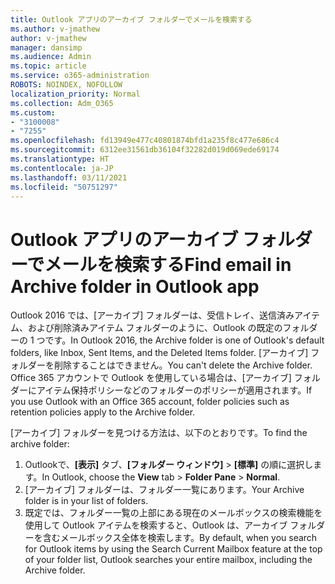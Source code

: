 ```yaml
---
title: Outlook アプリのアーカイブ フォルダーでメールを検索する
ms.author: v-jmathew
author: v-jmathew
manager: dansimp
ms.audience: Admin
ms.topic: article
ms.service: o365-administration
ROBOTS: NOINDEX, NOFOLLOW
localization_priority: Normal
ms.collection: Adm_O365
ms.custom:
- "3100008"
- "7255"
ms.openlocfilehash: fd13949e477c40801874bfd1a235f8c477e686c4
ms.sourcegitcommit: 6312ee31561db36104f32282d019d069ede69174
ms.translationtype: HT
ms.contentlocale: ja-JP
ms.lasthandoff: 03/11/2021
ms.locfileid: "50751297"
---
```

# <a name="find-email-in-archive-folder-in-outlook-app"></a><span data-ttu-id="bd917-102">Outlook アプリのアーカイブ フォルダーでメールを検索する</span><span class="sxs-lookup"><span data-stu-id="bd917-102">Find email in Archive folder in Outlook app</span></span>

<span data-ttu-id="bd917-103">Outlook 2016 では、[アーカイブ] フォルダーは、受信トレイ、送信済みアイテム、および削除済みアイテム フォルダーのように、Outlook の既定のフォルダーの 1 つです。</span><span class="sxs-lookup"><span data-stu-id="bd917-103">In Outlook 2016, the Archive folder is one of Outlook's default folders, like Inbox, Sent Items, and the Deleted Items folder.</span></span> <span data-ttu-id="bd917-104">[アーカイブ] フォルダーを削除することはできません。</span><span class="sxs-lookup"><span data-stu-id="bd917-104">You can't delete the Archive folder.</span></span> <span data-ttu-id="bd917-105">Office 365 アカウントで Outlook を使用している場合は、[アーカイブ] フォルダーにアイテム保持ポリシーなどのフォルダーのポリシーが適用されます。</span><span class="sxs-lookup"><span data-stu-id="bd917-105">If you use Outlook with an Office 365 account, folder policies such as retention policies apply to the Archive folder.</span></span>

<span data-ttu-id="bd917-106">[アーカイブ] フォルダーを見つける方法は、以下のとおりです。</span><span class="sxs-lookup"><span data-stu-id="bd917-106">To find the archive folder:</span></span>

1. <span data-ttu-id="bd917-107">Outlookで、**[表示]** タブ、**[フォルダー ウィンドウ]** > **[標準]** の順に選択します。</span><span class="sxs-lookup"><span data-stu-id="bd917-107">In Outlook, choose the **View** tab > **Folder Pane** > **Normal**.</span></span>
2. <span data-ttu-id="bd917-108">[アーカイブ] フォルダーは、フォルダー一覧にあります。</span><span class="sxs-lookup"><span data-stu-id="bd917-108">Your Archive folder is in your list of folders.</span></span>
3. <span data-ttu-id="bd917-109">既定では、フォルダー一覧の上部にある現在のメールボックスの検索機能を使用して Outlook アイテムを検索すると、Outlook は、アーカイブ フォルダーを含むメールボックス全体を検索します。</span><span class="sxs-lookup"><span data-stu-id="bd917-109">By default, when you search for Outlook items by using the Search Current Mailbox feature at the top of your folder list, Outlook searches your entire mailbox, including the Archive folder.</span></span>
